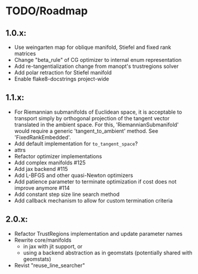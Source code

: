 # TODO/Roadmap

## 1.0.x:
  - Use weingarten map for oblique manifold, Stiefel and fixed rank matrices
  - Change "beta_rule" of CG optimizer to internal enum representation
  - Add re-tangentialization change from manopt's trustregions solver
  - Add polar retraction for Stiefel manifold
  - Enable flake8-docstrings project-wide

## 1.1.x:
  - For Riemannian submanifolds of Euclidean space, it is acceptable to
    transport simply by orthogonal projection of the tangent vector translated
    in the ambient space. For this, 'RiemannianSubmanifold' would require a
    generic 'tangent_to_ambient' method. See 'FixedRankEmbedded'.
  - Add default implementation for `to_tangent_space`?
  - attrs
  - Refactor optimizer implementations
  - Add complex manifolds #125
  - Add jax backend #115
  - Add L-BFGS and other quasi-Newton optimizers
  - Add patience parameter to terminate optimization if cost does not improve
    anymore #114
  - Add constant step size line search method
  - Add callback mechanism to allow for custom termination criteria

## 2.0.x:
  - Refactor TrustRegions implementation and update parameter names
  - Rewrite core/manifolds
    * in jax with jit support, or
    * using a backend abstraction as in geomstats (potentially shared with
      geomstats)
  - Revist "reuse_line_searcher"

